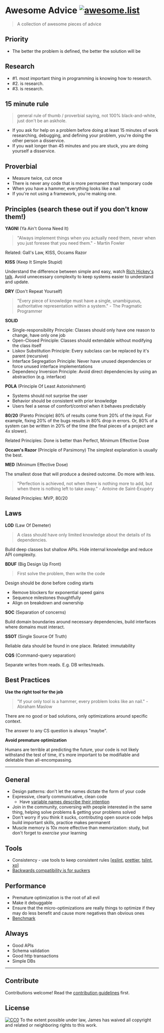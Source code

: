 # Awesome Advice [![awesome.list](https://cdn.rawgit.com/sindresorhus/awesome/d7305f38d29fed78fa85652e3a63e154dd8e8829/media/badge.svg)](https://github.com/sindresorhus/awesome)

> A collection of awesome pieces of advice

## Priority
- The better the problem is defined, the better the solution will be

## Research
- #1. most important thing in programming is knowing how to research.
- #2. is research.
- #3. is research.

## 15 minute rule
  > general rule of thumb / proverbial saying, not 100% black-and-white, just don't be an askhole.

  - If you ask for help on a problem before doing at least 15 minutes of work researching, debugging, and defining your problem, you're doing the other person a disservice.
  - If you wait longer than 45 minutes and you are stuck, you are doing yourself a disservice.

## Proverbial
- Measure twice, cut once
- There is never any code that is more permanent than temporary code
- When you have a hammer, everything looks like a nail
- If you're not using a framework, you're making one.

## Principles (search these out if you don't know them!)

**YAGNI** (Ya Ain't Gonna Need It)

> "Always implement things when you actually need them, never when you just foresee that you need them." - Martin Fowler

Related: Gall's Law, KISS, Occams Razor

**KISS** (Keep It Simple Stupid)

Understand the difference between simple and easy, watch [Rich Hickey's talk](https://www.infoq.com/presentations/Simple-Made-Easy/). Avoid unnecessary complexity to keep systems easier to understand and update.

**DRY** (Don't Repeat Yourself)

> "Every piece of knowledge must have a single, unambiguous, authoritative representation within a system." - The Pragmatic Programmer

**SOLID**
- Single-responsibility Principle: Classes should only have one reason to change, have only one job
- Open-Closed Principle: Classes should extendable without modifying the class itself
- Liskov Substitution Principle: Every subclass can be replaced by it's parent (recursive)
- Interface Segregation Principle: Never have unused dependencies or force unused interface implementations
- Dependency Inversion Principle: Avoid direct dependencies by using an abstraction (e.g. interface)

**POLA** (Principle Of Least Astonishment)
- Systems should not surprise the user
- Behavior should be consistent with prior knowledge
- Users feel a sense of comfort/control when it behaves predictably

**80/20** (Pareto Principle)
80% of results come from 20% of the input. For example, fixing 20% of the bugs results in 80% drop in errors. Or, 80% of a system can be written in 20% of the time (the final pieces of a project are 4x slower).

Related Principles: Done is better than Perfect, Minimum Effective Dose

**Occam's Razor** (Principle of Parsimony)
The simplest explanation is usually the best.

**MED** (Minimum Effective Dose)

The smallest dose that will produce a desired outcome. Do more with less.

> "Perfection is achieved, not when there is nothing more to add, but when there is nothing left to take away." - Antoine de Saint-Exupéry

Related Principles: MVP, 80/20

## Laws

**LOD** (Law Of Demeter)

> A class should have only limited knowledge about the details of its dependencies.

Build deep classes but shallow APIs. Hide internal knowledge and reduce API complexity.

**BDUF** (Big Design Up Front)

> First solve the problem, then write the code

Design should be done before coding starts
- Remove blockers for exponential speed gains
- Sequence milestones thoughtfully
- Align on breakdown and ownership

**SOC** (Separation of concerns)

Build domain boundaries around necessary dependencies, build interfaces where domains must interact.

**SSOT** (Single Source Of Truth)

Reliable data should be found in one place. Related: immutability

**CQS** (Command-query separation)

Separate writes from reads. E.g. DB writes/reads.

## Best Practices

**Use the right tool for the job**

> "If your only tool is a hammer, every problem looks like an nail." - Abraham Maslow

There are no good or bad solutions, only optimizations around specific context.

The answer to any CS question is always "maybe".

**Avoid premature optimization**

Humans are terrible at predicting the future, your code is not likely withstand the test of time, it's more important to be modifiable and deletable than all-encompassing.

---

## General
- Design patterns: don't let the names dictate the form of your code
- Expressive, clearly communicative, clean code
  - Have [variable names describe their intention](https://twitter.com/svensauleau/status/856424137493008384)
- Join in the community, conversing with people interested in the same thing, helping solve problems & getting your problems solved
- Don't worry if you think it sucks, contributing open source code helps build important skills, practice makes permanent
- Muscle memory is 10x more effective than memorization: study, but don't forget to _exercise_ your learning

[eslint]: https://www.npmjs.com/package/eslint
[prettier]: https://github.com/prettier/prettier
[tslint]: https://www.npmjs.com/package/tslint-eslint-rules
[xo]: https://github.com/sindresorhus/xo

## Tools
- Consistency - use tools to keep consistent rules [[eslint][eslint], [prettier][prettier], [tslint][tslint], [xo][xo]]
- [Backwards compatibility is for suckers](http://blog.ircmaxell.com/2013/06/backwards-compatibility-is-for-suckers.html)

## Performance
- Premature optimization is the root of all evil
- Make it debuggable
- Ensure that the micro-optimizations are really things to optimize if they may do less benefit and cause more negatives than obvious ones
- [Benchmark](https://github.com/aretecode/bench-chain)

## Always
- Good APIs
- Schema validation
- Good http transactions
- Simple DBs

--------

## Contribute

Contributions welcome!
Read the [contribution guidelines](contributing.md) first.

## License

[![CC0](http://mirrors.creativecommons.org/presskit/buttons/88x31/svg/cc-zero.svg)](http://creativecommons.org/publicdomain/zero/1.0)
To the extent possible under law, James has waived all copyright and related or neighboring rights to this work.
